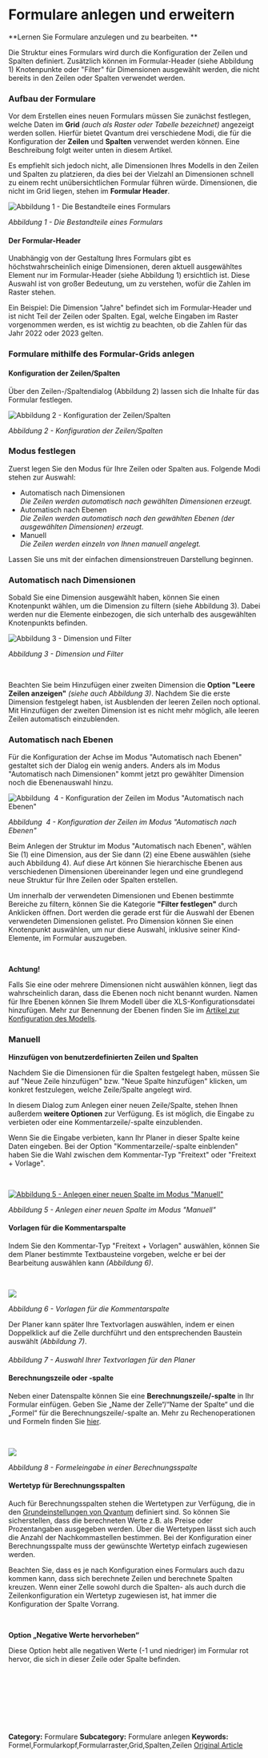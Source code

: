 # Formulare anlegen und erweitern

**Lernen Sie Formulare anzulegen und zu bearbeiten. **

Die Struktur eines Formulars wird durch die Konfiguration der Zeilen und Spalten definiert. Zusätzlich können im Formular-Header (siehe Abbildung 1) Knotenpunkte oder "Filter" für Dimensionen ausgewählt werden, die nicht bereits in den Zeilen oder Spalten verwendet werden.



### Aufbau der Formulare


Vor dem Erstellen eines neuen Formulars müssen Sie zunächst festlegen, welche Daten im **Grid** *(auch als Raster oder Tabelle bezeichnet)* angezeigt werden sollen. Hierfür bietet Qvantum drei verschiedene Modi, die für die Konfiguration der **Zeilen** und **Spalten** verwendet werden können. Eine Beschreibung folgt weiter unten in diesem Artikel.


Es empfiehlt sich jedoch nicht, alle Dimensionen Ihres Modells in den Zeilen und Spalten zu platzieren, da dies bei der Vielzahl an Dimensionen schnell zu einem recht unübersichtlichen Formular führen würde. Dimensionen, die nicht im Grid liegen, stehen im **Formular Header**.  
  



![Abbildung 1 - Die Bestandteile eines Formulars](https://lp.qvantum-plan.de/hubfs/image-png-Sep-11-2023-08-15-06-7592-AM.png)


*Abbildung 1 - Die Bestandteile eines Formulars*


#### Der Formular-Header


Unabhängig von der Gestaltung Ihres Formulars gibt es höchstwahrscheinlich einige Dimensionen, deren aktuell ausgewähltes Element nur im Formular-Header (siehe Abbildung 1) ersichtlich ist. Diese Auswahl ist von großer Bedeutung, um zu verstehen, wofür die Zahlen im Raster stehen.


Ein Beispiel: Die Dimension "Jahre" befindet sich im Formular-Header und ist nicht Teil der Zeilen oder Spalten. Egal, welche Eingaben im Raster vorgenommen werden, es ist wichtig zu beachten, ob die Zahlen für das Jahr 2022 oder 2023 gelten.


### Formulare mithilfe des Formular-Grids anlegen


#### Konfiguration der Zeilen/Spalten


Über den Zeilen-/Spaltendialog (Abbildung 2) lassen sich die Inhalte für das Formular festlegen.


![Abbildung 2 - Konfiguration der Zeilen/Spalten](https://lp.qvantum-plan.de/hubfs/image-png-Aug-31-2023-12-29-02-6817-PM.png)


*Abbildung 2 - Konfiguration der Zeilen/Spalten*


### Modus festlegen


Zuerst legen Sie den Modus für Ihre Zeilen oder Spalten aus. Folgende Modi stehen zur Auswahl:


* Automatisch nach Dimensionen  
*Die Zeilen werden automatisch nach gewählten Dimensionen erzeugt.*
* Automatisch nach Ebenen  
*Die Zeilen werden automatisch nach den gewählten Ebenen (der ausgewählten Dimensionen) erzeugt.*
* Manuell  
*Die Zeilen werden einzeln von Ihnen manuell angelegt.*


Lassen Sie uns mit der einfachen dimensionstreuen Darstellung beginnen. 


### Automatisch nach Dimensionen


Sobald Sie eine Dimension ausgewählt haben, können Sie einen Knotenpunkt wählen, um die Dimension zu filtern (siehe Abbildung 3). Dabei werden nur die Elemente einbezogen, die sich unterhalb des ausgewählten Knotenpunkts befinden.


![Abbildung 3 - Dimension und Filter](https://lp.qvantum-plan.de/hubfs/image-png-Aug-31-2023-12-44-50-5880-PM.png)


*Abbildung 3 - Dimension und Filter*


 



Beachten Sie beim Hinzufügen einer zweiten Dimension die **Option "Leere Zeilen anzeigen"** *(siehe auch Abbildung 3)*. Nachdem Sie die erste Dimension festgelegt haben, ist Ausblenden der leeren Zeilen noch optional. Mit Hinzufügen der zweiten Dimension ist es nicht mehr möglich, alle leeren Zeilen automatisch einzublenden. 



### Automatisch nach Ebenen


Für die Konfiguration der Achse im Modus "Automatisch nach Ebenen" gestaltet sich der Dialog ein wenig anders. Anders als im Modus "Automatisch nach Dimensionen" kommt jetzt pro gewählter Dimension noch die Ebenenauswahl hinzu.


![Abbildung  4 - Konfiguration der Zeilen im Modus "Automatisch nach Ebenen"](https://lp.qvantum-plan.de/hubfs/image-png-Sep-11-2023-08-25-27-6090-AM.png)


*Abbildung  4 - Konfiguration der Zeilen im Modus "Automatisch nach Ebenen"*


Beim Anlegen der Struktur im Modus "Automatisch nach Ebenen", wählen Sie (1) eine Dimension, aus der Sie dann (2) eine Ebene auswählen (siehe auch Abbildung 4). Auf diese Art können Sie hierarchische Ebenen aus verschiedenen Dimensionen übereinander legen und eine grundlegend neue Struktur für Ihre Zeilen oder Spalten erstellen.


Um innerhalb der verwendeten Dimensionen und Ebenen bestimmte Bereiche zu filtern, können Sie die Kategorie **"Filter festlegen"** durch Anklicken öffnen. Dort werden die gerade erst für die Auswahl der Ebenen verwendeten Dimensionen gelistet. Pro Dimension können Sie einen Knotenpunkt auswählen, um nur diese Auswahl, inklusive seiner Kind-Elemente, im Formular auszugeben. 


 



**Achtung!**


Falls Sie eine oder mehrere Dimensionen nicht auswählen können, liegt das wahrscheinlich daran, dass die Ebenen noch nicht benannt wurden. Namen für Ihre Ebenen können Sie Ihrem Modell über die XLS-Konfigurationsdatei hinzufügen. Mehr zur Benennung der Ebenen finden Sie im [Artikel zur Konfiguration des Modells](https://lp.qvantum-plan.de/wissensdatenbank/modellvorlage#Ebenenname-im-Modell). 



### Manuell


**Hinzufügen von benutzerdefinierten Zeilen und Spalten**


Nachdem Sie die Dimensionen für die Spalten festgelegt haben, müssen Sie auf "Neue Zeile hinzufügen" bzw. "Neue Spalte hinzufügen" klicken, um konkret festzulegen, welche Zeile/Spalte angelegt wird.


In diesem Dialog zum Anlegen einer neuen Zeile/Spalte, stehen Ihnen außerdem **weitere Optionen** zur Verfügung. Es ist möglich, die Eingabe zu verbieten oder eine Kommentarzeile/-spalte einzublenden.


Wenn Sie die Eingabe verbieten, kann Ihr Planer in dieser Spalte keine Daten eingeben. Bei der Option "Kommentarzeile/-spalte einblenden" haben Sie die Wahl zwischen dem Kommentar-Typ "Freitext" oder "Freitext + Vorlage".


 


[![Abbildung 5 - Anlegen einer neuen Spalte im Modus "Manuell"](https://lp.qvantum-plan.de/hubfs/Imported%20images/formular_kommentar.png)](https://lp.qvantum-plan.de/hubfs/Imported%20images/formular_kommentar.png)


*Abbildung 5 - Anlegen einer neuen Spalte im Modus "Manuell"*


#### Vorlagen für die Kommentarspalte


Indem Sie den Kommentar-Typ "Freitext + Vorlagen" auswählen, können Sie dem Planer bestimmte Textbausteine vorgeben, welche er bei der Bearbeitung auswählen kann *(Abbildung 6)*.


 


![](https://lp.qvantum-plan.de/hubfs/image-png-Sep-12-2023-07-34-55-4400-AM.png)


*Abbildung 6 - Vorlagen für die Kommentarspalte*


Der Planer kann später Ihre Textvorlagen auswählen, indem er einen Doppelklick auf die Zelle durchführt und den entsprechenden Baustein auswählt *(Abbildung 7)*.


#### 


*Abbildung 7 - Auswahl Ihrer Textvorlagen für den Planer*


#### Berechnungszeile oder -spalte


Neben einer Datenspalte können Sie eine **Berechnungszeile/-spalte** in Ihr Formular einfügen. Geben Sie „Name der Zelle“/“Name der Spalte“ und die „Formel“ für die Berechnungszeile/-spalte an. Mehr zu Rechenoperationen und Formeln finden Sie [hier](https://lp.qvantum-plan.de/wissensdatenbank/rechenoperationen-und-formeln).


 


![](https://lp.qvantum-plan.de/hubfs/image-png-Jan-25-2024-10-13-44-7817-AM.png)


*Abbildung 8 - Formeleingabe in einer Berechnungsspalte*


#### Wertetyp für Berechnungsspalten


Auch für Berechnungsspalten stehen die Wertetypen zur Verfügung, die in den [Grundeinstellungen von Qvantum](https://lp.qvantum-plan.de/wissensdatenbank/qvantum-einstellungen) definiert sind. So können Sie sicherstellen, dass die berechneten Werte z.B. als Preise oder Prozentangaben ausgegeben werden. Über die Wertetypen lässt sich auch die Anzahl der Nachkommastellen bestimmen. Bei der Konfiguration einer Berechnungsspalte muss der gewünschte Wertetyp einfach zugewiesen werden.



Beachten Sie, dass es je nach Konfiguration eines Formulars auch dazu kommen kann, dass sich berechnete Zeilen und berechnete Spalten kreuzen. Wenn einer Zelle sowohl durch die Spalten- als auch durch die Zeilenkonfiguration ein Wertetyp zugewiesen ist, hat immer die Konfiguration der Spalte Vorrang.



 


**Option „Negative Werte hervorheben“**


Diese Option hebt alle negativen Werte (-1 und niedriger) im Formular rot hervor, die sich in dieser Zeile oder Spalte befinden.


 


 


 


 



**Category:** Formulare
**Subcategory:** Formulare anlegen
**Keywords:** Formel,Formularkopf,Formularraster,Grid,Spalten,Zeilen
[Original Article](https://lp.qvantum-plan.de/wissensdatenbank/formulare-anlegen)
